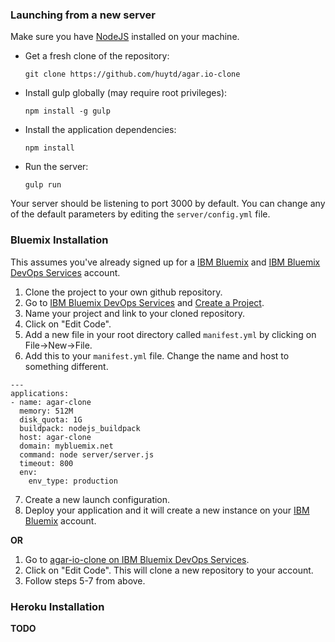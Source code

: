 ### Launching from a new server
Make sure you have [NodeJS](https://nodejs.org/) installed on your machine.
 - Get a fresh clone of the repository:
   ```
   git clone https://github.com/huytd/agar.io-clone
   ```
 - Install gulp globally (may require root privileges):
   ```
   npm install -g gulp
   ```
 - Install the application dependencies:
   ```
   npm install
   ```
 - Run the server:
   ```
   gulp run
   ```

Your server should be listening to port 3000 by default.  You can change any of the default parameters by editing the `server/config.yml` file.

### Bluemix Installation
This assumes you've already signed up for a [IBM Bluemix](http://ibm.biz/bluemixsg) and [IBM Bluemix DevOps Services](https://hub.jazz.net) account.

1. Clone the project to your own github repository.
2. Go to [IBM Bluemix DevOps Services](https://hub.jazz.net/) and [Create a Project](https://hub.jazz.net/create).
3. Name your project and link to your cloned repository.
4. Click on "Edit Code".
5. Add a new file in your root directory called `manifest.yml` by clicking on File->New->File.
6. Add this to your `manifest.yml` file. Change the name and host to something different.
```
---
applications:
- name: agar-clone
  memory: 512M
  disk_quota: 1G
  buildpack: nodejs_buildpack
  host: agar-clone
  domain: mybluemix.net
  command: node server/server.js
  timeout: 800
  env:
    env_type: production
```
7. Create a new launch configuration.
8. Deploy your application and it will create a new instance on your [IBM Bluemix](http://ibm.biz/bluemixsg) account.

**OR**

1. Go to [agar-io-clone on IBM Bluemix DevOps Services](https://hub.jazz.net/project/justinlee/agar-io-clone).
2. Click on "Edit Code". This will clone a new repository to your account.
3. Follow steps 5-7 from above.

### Heroku Installation
**TODO**